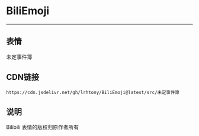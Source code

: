 
# BiliEmoji
---
## 表情
未定事件簿
## CDN链接
```
https://cdn.jsdelivr.net/gh/lrhtony/BiliEmoji@latest/src/未定事件簿
```
## 说明
Bilibili 表情的版权归原作者所有
